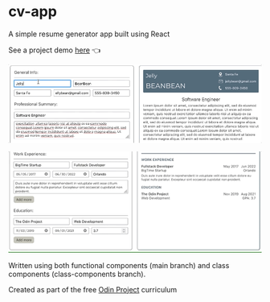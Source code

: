 # cv-app

A simple resume generator app built using React

See a project demo [here](https://dwgrossberg.github.io/cv-app/) :point_left:

![example-GIF-one](./src/assets/cv-app-one.gif)

![example-GIF-one](./src/assets/cv-app-two.gif)

Written using both functional components (main branch) and class components (class-components branch).

Created as part of the free [Odin Project](https://www.theodinproject.com) curriculum
